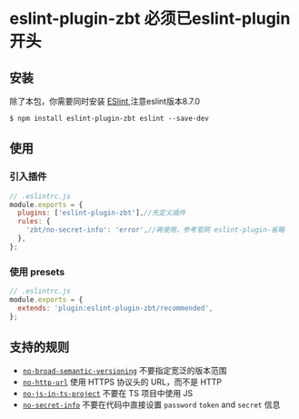 # eslint-plugin-zbt 必须已eslint-plugin开头

## 安装

除了本包，你需要同时安装 [ESlint](https://eslint.org/),注意eslint版本8.7.0

```shell
$ npm install eslint-plugin-zbt eslint --save-dev
```

## 使用

### 引入插件

```js
// .eslintrc.js
module.exports = {
  plugins: ['eslint-plugin-zbt'],//先定义插件
  rules: {
    'zbt/no-secret-info': 'error',//再使用，参考官网 eslint-plugin-省略
  },
};
```

### 使用 presets

```js
// .eslintrc.js
module.exports = {
  extends: 'plugin:eslint-plugin-zbt/recommended',
};
```

## 支持的规则

- [`no-broad-semantic-versioning`](https://encode-studio-fe.github.io/fe-spec/plugin/no-broad-semantic-versioning.html) 不要指定宽泛的版本范围
- [`no-http-url`](https://encode-studio-fe.github.io/fe-spec/plugin/no-http-url.html) 使用 HTTPS 协议头的 URL，而不是 HTTP
- [`no-js-in-ts-project`](https://encode-studio-fe.github.io/fe-spec/plugin/no-js-in-ts-project.html) 不要在 TS 项目中使用 JS
- [`no-secret-info`](https://encode-studio-fe.github.io/fe-spec/plugin/no-secret-info.html) 不要在代码中直接设置 `password` `token` and `secret` 信息

